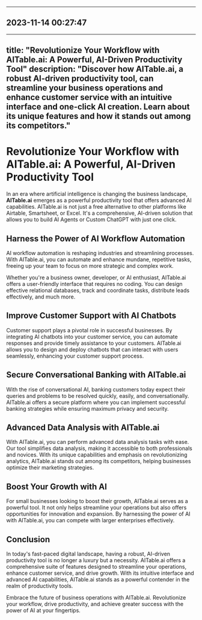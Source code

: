 

---------------------------------------------
2023-11-14 00:27:47
---------------------------------------------

---
title: "Revolutionize Your Workflow with AITable.ai: A Powerful, AI-Driven Productivity Tool"
description: "Discover how AITable.ai, a robust AI-driven productivity tool, can streamline your business operations and enhance customer service with an intuitive interface and one-click AI creation. Learn about its unique features and how it stands out among its competitors."
---

# Revolutionize Your Workflow with AITable.ai: A Powerful, AI-Driven Productivity Tool

In an era where artificial intelligence is changing the business landscape, **AITable.ai** emerges as a powerful productivity tool that offers advanced AI capabilities. AITable.ai is not just a free alternative to other platforms like Airtable, Smartsheet, or Excel. It's a comprehensive, AI-driven solution that allows you to build AI Agents or Custom ChatGPT with just one click.

## Harness the Power of AI Workflow Automation

AI workflow automation is reshaping industries and streamlining processes. With AITable.ai, you can automate and enhance mundane, repetitive tasks, freeing up your team to focus on more strategic and complex work. 

Whether you're a business owner, developer, or AI enthusiast, AITable.ai offers a user-friendly interface that requires no coding. You can design effective relational databases, track and coordinate tasks, distribute leads effectively, and much more.

## Improve Customer Support with AI Chatbots

Customer support plays a pivotal role in successful businesses. By integrating AI chatbots into your customer service, you can automate responses and provide timely assistance to your customers. AITable.ai allows you to design and deploy chatbots that can interact with users seamlessly, enhancing your customer support process.

## Secure Conversational Banking with AITable.ai

With the rise of conversational AI, banking customers today expect their queries and problems to be resolved quickly, easily, and conversationally. AITable.ai offers a secure platform where you can implement successful banking strategies while ensuring maximum privacy and security. 

## Advanced Data Analysis with AITable.ai

With AITable.ai, you can perform advanced data analysis tasks with ease. Our tool simplifies data analysis, making it accessible to both professionals and novices. With its unique capabilities and emphasis on revolutionizing analytics, AITable.ai stands out among its competitors, helping businesses optimize their marketing strategies.

## Boost Your Growth with AI

For small businesses looking to boost their growth, AITable.ai serves as a powerful tool. It not only helps streamline your operations but also offers opportunities for innovation and expansion. By harnessing the power of AI with AITable.ai, you can compete with larger enterprises effectively.

## Conclusion

In today's fast-paced digital landscape, having a robust, AI-driven productivity tool is no longer a luxury but a necessity. AITable.ai offers a comprehensive suite of features designed to streamline your operations, enhance customer service, and drive growth. With its intuitive interface and advanced AI capabilities, AITable.ai stands as a powerful contender in the realm of productivity tools.

Embrace the future of business operations with AITable.ai. Revolutionize your workflow, drive productivity, and achieve greater success with the power of AI at your fingertips.